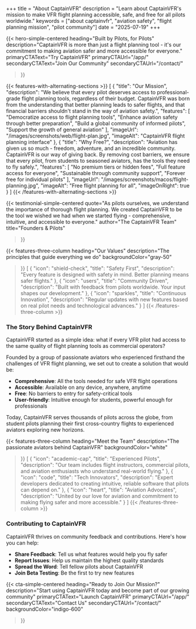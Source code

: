+++
title = "About CaptainVFR"
description = "Learn about CaptainVFR's mission to make VFR flight planning accessible, safe, and free for all pilots worldwide."
keywords = ["about captainvfr", "aviation safety", "flight planning mission", "pilot community"]
date = "2025-07-19"
+++

{{< hero-simple-centered
heading="Built by Pilots, for Pilots"
description="CaptainVFR is more than just a flight planning tool - it's our commitment to making aviation safer and more accessible for everyone."
primaryCTAText="Try CaptainVFR"
primaryCTAUrl="/app/"
secondaryCTAText="Join Our Community"
secondaryCTAUrl="/contact/"
>}}

{{< features-with-alternating-sections >}}
[
  {
    "title": "Our Mission",
    "description": "We believe that every pilot deserves access to professional-grade flight planning tools, regardless of their budget. CaptainVFR was born from the understanding that better planning leads to safer flights, and that financial barriers shouldn't stand in the way of aviation safety.",
    "features": [
      "Democratize access to flight planning tools",
      "Enhance aviation safety through better preparation",
      "Build a global community of informed pilots",
      "Support the growth of general aviation"
    ],
    "imageUrl": "/images/screenshots/web/flight-plan.jpg",
    "imageAlt": "CaptainVFR flight planning interface"
  },
  {
    "title": "Why Free?",
    "description": "Aviation has given us so much - freedom, adventure, and an incredible community. CaptainVFR is our way of giving back. By removing cost barriers, we ensure that every pilot, from students to seasoned aviators, has the tools they need to fly safely.",
    "features": [
      "No premium tiers or hidden fees",
      "Full feature access for everyone",
      "Sustainable through community support",
      "Forever free for individual pilots"
    ],
    "imageUrl": "/images/screenshots/macos/flight-planning.jpg",
    "imageAlt": "Free flight planning for all",
    "imageOnRight": true
  }
]
{{< /features-with-alternating-sections >}}

{{< testimonial-simple-centered
  quote="As pilots ourselves, we understand the importance of thorough flight planning. We created CaptainVFR to be the tool we wished we had when we started flying - comprehensive, intuitive, and accessible to everyone."
  author="The CaptainVFR Team"
  title="Founders & Pilots"
>}}

{{< features-three-column
  heading="Our Values"
  description="The principles that guide everything we do"
  backgroundColor="gray-50"
>}}
[
  {
    "icon": "shield-check",
    "title": "Safety First",
    "description": "Every feature is designed with safety in mind. Better planning means safer flights."
  },
  {
    "icon": "users",
    "title": "Community Driven",
    "description": "Built with feedback from pilots worldwide. Your input shapes our development."
  },
  {
    "icon": "sparkles",
    "title": "Continuous Innovation",
    "description": "Regular updates with new features based on real pilot needs and technological advances."
  }
]
{{< /features-three-column >}}

### The Story Behind CaptainVFR

CaptainVFR started as a simple idea: what if every VFR pilot had access to the same quality of flight planning tools as commercial operators? 

Founded by a group of passionate aviators who experienced firsthand the challenges of VFR flight planning, we set out to create a solution that would be:

- **Comprehensive**: All the tools needed for safe VFR flight operations
- **Accessible**: Available on any device, anywhere, anytime
- **Free**: No barriers to entry for safety-critical tools
- **User-friendly**: Intuitive enough for students, powerful enough for professionals

Today, CaptainVFR serves thousands of pilots across the globe, from student pilots planning their first cross-country flights to experienced aviators exploring new horizons.


{{< features-three-column
  heading="Meet the Team"
  description="The passionate aviators behind CaptainVFR"
  backgroundColor="white"
>}}
[
  {
    "icon": "academic-cap",
    "title": "Experienced Pilots",
    "description": "Our team includes flight instructors, commercial pilots, and aviation enthusiasts who understand real-world flying."
  },
  {
    "icon": "code",
    "title": "Tech Innovators",
    "description": "Expert developers dedicated to creating intuitive, reliable software that pilots can depend on."
  },
  {
    "icon": "heart",
    "title": "Aviation Advocates",
    "description": "United by our love for aviation and commitment to making flying safer and more accessible."
  }
]
{{< /features-three-column >}}

### Contributing to CaptainVFR

CaptainVFR thrives on community feedback and contributions. Here's how you can help:

- **Share Feedback**: Tell us what features would help you fly safer
- **Report Issues**: Help us maintain the highest quality standards
- **Spread the Word**: Tell fellow pilots about CaptainVFR
- **Join Beta Testing**: Be the first to try new features

{{< cta-simple-centered
  heading="Ready to Join Our Mission?"
  description="Start using CaptainVFR today and become part of our growing community"
  primaryCTAText="Launch CaptainVFR"
  primaryCTAUrl="/app/"
  secondaryCTAText="Contact Us"
  secondaryCTAUrl="/contact/"
  backgroundColor="indigo-600"
>}}